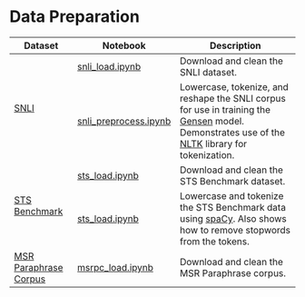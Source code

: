 # Data Preparation

<table>
	<thead>
		<tr>
			<th>Dataset</th>
			<th>Notebook</th>
			<th>Description</th>
		</tr>
	</thead>
	<tbody>
		<tr>
			<td rowspan=2>
				<a href="https://nlp.stanford.edu/projects/snli/">SNLI</a>
			</td>
			<td>
				<a href="snli_load.ipynb">snli_load.ipynb</a>
			</td>
			<td>
				Download and clean the SNLI dataset.
			</td>
		</tr>
		<tr>
			<td>
				<a href="snli_preprocess.ipynb">snli_preprocess.ipynb</a>
			</td>
			<td>
				Lowercase, tokenize, and reshape the SNLI corpus for use in training the <a href="https://github.com/Maluuba/gensen">Gensen</a> model. Demonstrates use of the <a href="https://www.nltk.org/">NLTK</a> library for tokenization.
			</td>
		</tr>
		<tr>
			<td rowspan=2>
				<a href="http://ixa2.si.ehu.es/stswiki/index.php/STSbenchmark">STS Benchmark</a>
			</td>
			<td>
				<a href="sts_load.ipynb">sts_load.ipynb</a>
			</td>
			<td>Download and clean the STS Benchmark dataset.</td>
		</tr>
		<tr>
			<td>
				<a href="sts_preprocess.ipynb">sts_load.ipynb</a>
			</td>
			<td>
				Lowercase and tokenize the STS Benchmark data using <a href="https://spacy.io/">spaCy</a>. Also shows how to remove stopwords from the tokens.
			</td>
		</tr>
		<tr>
			<td>
				<a href="https://www.microsoft.com/en-us/download/details.aspx?id=52398">MSR Paraphrase Corpus</a>
			</td>
			<td>
				<a href="msrpc_load.ipynb">msrpc_load.ipynb</a>
			</td>
			<td>Download and clean the MSR Paraphrase corpus.</td>
		</tr>
	</tbody>
</table>